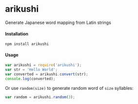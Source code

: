 # arikushi

Generate Japanese word mapping from Latin strings

#### Installation

```
npm install arikushi
```

#### Usage

```javascript
var arikushi = require('arikushi');
var str = 'Hello World';
var converted = arikushi.convert(str);
console.log(converted);
```

Or use `random(size)` to generate random word of `size` syllables:

```javascript
var random = arikushi.random(3);
```

